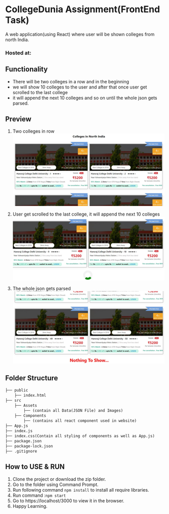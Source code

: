 # CollegeDunia Assignment(FrontEnd Task)
A web application(using React) where user will be shown colleges from north India.

### Hosted at: 

## Functionality
* There will be two colleges in a row and in the beginning
* we will show 10 colleges to the user and after that once user get scrolled to the last college
* it will append the next 10 colleges and so on until the whole json gets parsed.

## Preview
1. Two colleges in row
![Preview](/src/assets/images/preview1.JPG)

2. User get scrolled to the last college, it will append the next 10 colleges
![Preview](/src/assets/images/preview2.JPG)

3. The whole json gets parsed
![Preview](/src/assets/images/preview3.JPG)



## Folder Structure

    ├── public
        ├── index.html
    ├── src
        ├── Assets
            ├── (contain all Data(JSON File) and Images)
        ├── Components
            ├── (contains all react component used in website)
    ├── App.js
    ├── index.js
    ├── index.css(Contain all styling of components as well as App.js)
    ├── package.json
    ├── package-lock.json
    ├── .gitignore


## How to USE & RUN
1. Clone the project or download the zip folder.
2. Go to the folder using Command Prompt.
3. Run following command `npm install` to install all require libraries.
4. Run command :`npm start`
5. Go to https://localhost/3000 to view it in the browser.
6. Happy Learning.
